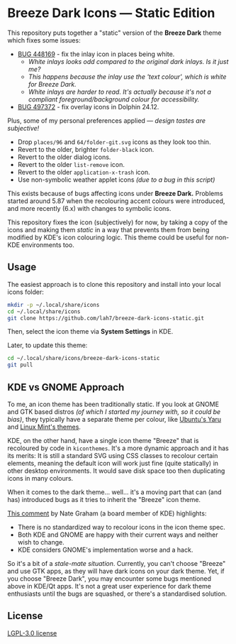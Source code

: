 # Breeze Dark Icons — Static Edition

This repository puts together a "static" version of the **Breeze Dark** theme
which fixes some issues:

* [BUG 448169](https://bugs.kde.org/show_bug.cgi?id=448169) - fix the inlay icon in places being white.
   * _White inlays looks odd compared to the original dark inlays. Is it just me?_
   * _This happens because the inlay use the 'text colour', which is white for Breeze Dark._
   * _White inlays are harder to read. It's actually because it's not a compliant foreground/background colour for accessibility._
* [BUG 497372](https://bugs.kde.org/show_bug.cgi?id=497372) - fix overlay icons in Dolphin 24.12.

Plus, some of my personal preferences applied — _design tastes are subjective!_

* Drop `places/96` and `64/folder-git.svg` icons as they look too thin.
* Revert to the older, brighter `folder-black` icon.
* Revert to the older dialog icons.
* Revert to the older `list-remove` icon.
* Revert to the older `application-x-trash` icon.
* Use non-symbolic weather applet icons _(due to a bug in this script)_

This exists because of bugs affecting icons under **Breeze Dark.**
Problems started around 5.87 when the recolouring accent colours were introduced,
and more recently (6.x) with changes to symbolic icons.

This repository fixes the icon (subjectively) for now, by taking a copy of the icons
and making them _static_ in a way that prevents them from being modified by KDE's
icon colouring logic. This theme could be useful for non-KDE environments too.


## Usage

The easiest approach is to clone this repository and install into your local icons folder:

```bash
mkdir -p ~/.local/share/icons
cd ~/.local/share/icons
git clone https://github.com/lah7/breeze-dark-icons-static.git
```

Then, select the icon theme via **System Settings** in KDE.

Later, to update this theme:

```bash
cd ~/.local/share/icons/breeze-dark-icons-static
git pull
```


## KDE vs GNOME Approach

To me, an icon theme has been traditionally static. If you look at GNOME and GTK based
distros _(of which I started my journey with, so it could be bias)_, they
typically have a separate theme per colour, like
[Ubuntu's Yaru](https://github.com/ubuntu/yaru/tree/master/icons) and
[Linux Mint's themes](https://github.com/linuxmint/mint-themes/tree/master/files/usr/share/themes).

KDE, on the other hand, have a single icon theme "Breeze" that is recoloured by code
in `kiconthemes`. It's a more dynamic approach and it has its merits: It is still a
standard SVG using CSS classes to recolour certain elements, meaning the default icon
will work just fine (quite statically) in other desktop environments. It would
save disk space too then duplicating icons in many colours.

When it comes to the dark theme... well... it's a moving part that can (and has) introduced bugs
as it tries to inherit the "Breeze" icon theme.

[This comment](https://bugs.kde.org/show_bug.cgi?id=494399#c3) by Nate Graham (a board member of KDE) highlights:
* There is no standardized way to recolour icons in the icon theme spec.
* Both KDE and GNOME are happy with their current ways and neither wish to change.
* KDE considers GNOME's implementation worse and a hack.

So it's a bit of a _stale-mate situation_. Currently, you can't choose
"Breeze" and use GTK apps, as they will have dark icons on your dark theme.
Yet, if you choose "Breeze Dark", you may encounter some bugs mentioned above
in KDE/Qt apps. It's not a great user experience for dark theme enthusiasts until
the bugs are squashed, or there's a standardised solution.


## License

[LGPL-3.0 license](LICENSE)
